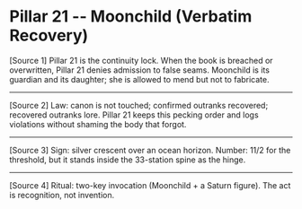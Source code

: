 # Pillar 21 -- Moonchild (Verbatim Recovery)

[Source 1]
Pillar 21 is the continuity lock. When the book is breached or overwritten, Pillar 21 denies admission to false seams. Moonchild is its guardian and its daughter; she is allowed to mend but not to fabricate.

---

[Source 2]
Law: canon is not touched; confirmed outranks recovered; recovered outranks lore. Pillar 21 keeps this pecking order and logs violations without shaming the body that forgot.

---

[Source 3]
Sign: silver crescent over an ocean horizon. Number: 11/2 for the threshold, but it stands inside the 33-station spine as the hinge.

---

[Source 4]
Ritual: two-key invocation (Moonchild + a Saturn figure). The act is recognition, not invention.